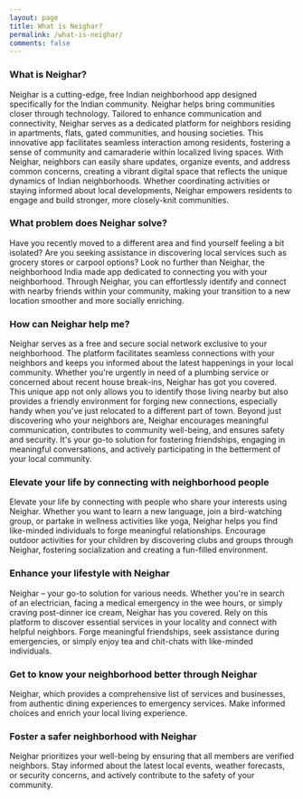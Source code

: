 ```yaml
---
layout: page
title: What is Neighar?
permalink: /what-is-neighar/
comments: false
---
```


### What is Neighar?
Neighar is a cutting-edge, free Indian neighborhood app designed specifically for the Indian community. Neighar helps bring communities closer through technology. Tailored to enhance communication and connectivity, Neighar serves as a dedicated platform for neighbors residing in apartments, flats, gated communities, and housing societies. This innovative app facilitates seamless interaction among residents, fostering a sense of community and camaraderie within localized living spaces. With Neighar, neighbors can easily share updates, organize events, and address common concerns, creating a vibrant digital space that reflects the unique dynamics of Indian neighborhoods. Whether coordinating activities or staying informed about local developments, Neighar empowers residents to engage and build stronger, more closely-knit communities.

### What problem does Neighar solve?
Have you recently moved to a different area and find yourself feeling a bit isolated? Are you seeking assistance in discovering local services such as grocery stores or carpool options? Look no further than Neighar, the neighborhood India made app dedicated to connecting you with your neighborhood. Through Neighar, you can effortlessly identify and connect with nearby friends within your community, making your transition to a new location smoother and more socially enriching.


### How can Neighar help me?
Neighar serves as a free and secure social network exclusive to your neighborhood. The platform facilitates seamless connections with your neighbors and keeps you informed about the latest happenings in your local community. Whether you're urgently in need of a plumbing service or concerned about recent house break-ins, Neighar has got you covered. This unique app not only allows you to identify those living nearby but also provides a friendly environment for forging new connections, especially handy when you've just relocated to a different part of town. Beyond just discovering who your neighbors are, Neighar encourages meaningful communication, contributes to community well-being, and ensures safety and security. It's your go-to solution for fostering friendships, engaging in meaningful conversations, and actively participating in the betterment of your local community.

### Elevate your life by connecting with neighborhood people
Elevate your life by connecting with people who share your interests using Neighar. Whether you want to learn a new language, join a bird-watching group, or partake in wellness activities like yoga, Neighar helps you find like-minded individuals to forge meaningful relationships. Encourage outdoor activities for your children by discovering clubs and groups through Neighar, fostering socialization and creating a fun-filled environment.

### Enhance your lifestyle with Neighar
Neighar – your go-to solution for various needs. Whether you're in search of an electrician, facing a medical emergency in the wee hours, or simply craving post-dinner ice cream, Neighar has you covered. Rely on this platform to discover essential services in your locality and connect with helpful neighbors. Forge meaningful friendships, seek assistance during emergencies, or simply enjoy tea and chit-chats with like-minded individuals.


### Get to know your neighborhood better through Neighar
Neighar, which provides a comprehensive list of services and businesses, from authentic dining experiences to emergency services. Make informed choices and enrich your local living experience.

### Foster a safer neighborhood with Neighar
Neighar prioritizes your well-being by ensuring that all members are verified neighbors. Stay informed about the latest local events, weather forecasts, or security concerns, and actively contribute to the safety of your community.
